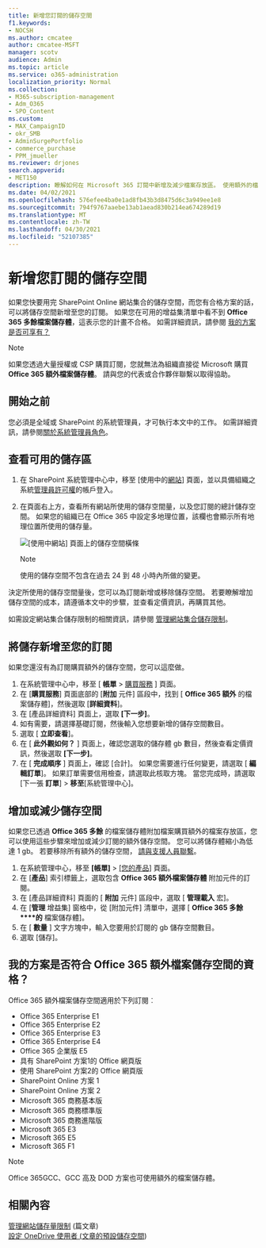 ```yaml
---
title: 新增您訂閱的儲存空間
f1.keywords:
- NOCSH
ms.author: cmcatee
author: cmcatee-MSFT
manager: scotv
audience: Admin
ms.topic: article
ms.service: o365-administration
localization_priority: Normal
ms.collection:
- M365-subscription-management
- Adm_O365
- SPO_Content
ms.custom:
- MAX_CampaignID
- okr_SMB
- AdminSurgePortfolio
- commerce_purchase
- PPM_jmueller
ms.reviewer: drjones
search.appverid:
- MET150
description: 瞭解如何在 Microsoft 365 訂閱中新增及減少檔案存放區。 使用額外的檔案存放區，您可以在 SharePoint 線上及 OneDrive 中儲存更多內容。
ms.date: 04/02/2021
ms.openlocfilehash: 576efee4ba0e1ad8fb43b3d8475d6c3a949ee1e8
ms.sourcegitcommit: 794f9767aaebe13ab1aead830b214ea674289d19
ms.translationtype: MT
ms.contentlocale: zh-TW
ms.lasthandoff: 04/30/2021
ms.locfileid: "52107385"
---
```

# <a name="add-storage-space-for-your-subscription"></a>新增您訂閱的儲存空間

如果您快要用完 SharePoint Online 網站集合的儲存空間，而您有合格方案的話，可以將儲存空間新增至您的訂閱。 如果您在可用的增益集清單中看不到 **Office 365 多餘檔案儲存體**，這表示您的計畫不合格。 如需詳細資訊，請參閱 [我的方案是否可享有？](#is-my-plan-eligible-for-office-365-extra-file-storage)

> [!NOTE]
> 如果您透過大量授權或 CSP 購買訂閱，您就無法為組織直接從 Microsoft 購買 **Office 365 額外檔案儲存體**。 請與您的代表或合作夥伴聯繫以取得協助。

## <a name="before-you-begin"></a>開始之前

您必須是全域或 SharePoint 的系統管理員，才可執行本文中的工作。 如需詳細資訊，請參閱[關於系統管理員角色](../admin/add-users/about-admin-roles.md)。

## <a name="view-available-storage"></a>查看可用的儲存區

1. 在 SharePoint 系統管理中心中，移至 [使用中的<a href="https://admin.microsoft.com/sharepoint?page=siteManagement&modern=true" target="_blank">網站</a>] 頁面，並以具備組織之系統[管理員許可權](/sharepoint/sharepoint-admin-role)的帳戶登入。

2. 在頁面右上方，查看所有網站所使用的儲存空間量，以及您訂閱的總計儲存空間。 如果您的組織已在 Office 365 中設定多地理位置，該欄也會顯示所有地理位置所使用的儲存量。

   ![[使用中網站] 頁面上的儲存空間橫條](/sharepoint/sharepointonline/media/active-sites-storage-bar.png)

   > [!NOTE]
   > 使用的儲存空間不包含在過去 24 到 48 小時內所做的變更。

決定所使用的儲存空間量後，您可以為訂閱新增或移除儲存空間。 若要瞭解增加儲存空間的成本，請遵循本文中的步驟，並查看定價資訊，再購買其他。
  
如需設定網站集合儲存限制的相關資訊，請參閱 [管理網站集合儲存限制](/sharepoint/manage-site-collection-storage-limits)。
  
## <a name="add-storage-to-your-subscription"></a>將儲存新增至您的訂閱

如果您還沒有為訂閱購買額外的儲存空間，您可以這麼做。

1. 在系統管理中心中，移至 [ **帳單** \> <a href="https://go.microsoft.com/fwlink/p/?linkid=868433" target="_blank">購買服務</a> ] 頁面。
2. 在 [**購買服務**] 頁面底部的 [**附加** 元件] 區段中，找到 [ **Office 365 額外** 的檔案儲存體]，然後選取 [**詳細資料**]。
3. 在 [產品詳細資料] 頁面上，選取 **[下一步]**。
4. 如有需要，請選擇基礎訂閱，然後輸入您想要新增的儲存空間數目。
5. 選取 [ **立即查看**]。
6. 在 [ **此外觀如何？** ] 頁面上，確認您選取的儲存體 gb 數目，然後查看定價資訊，然後選取 **[下一步]**。
7. 在 [ **完成順序** ] 頁面上，確認 [合計]。 如果您需要進行任何變更，請選取 [ **編輯訂單**]。 如果訂單需要信用檢查，請選取此核取方塊。 當您完成時，請選取 [下一張 **訂單**] \> **移至**[系統管理中心]。

## <a name="increase-or-decrease-storage"></a>增加或減少儲存空間

如果您已透過 **Office 365 多餘** 的檔案儲存體附加檔案購買額外的檔案存放區，您可以使用這些步驟來增加或減少訂閱的額外儲存空間。 您可以將儲存體縮小為低達 1 gb。 若要移除所有額外的儲存空間， [請與支援人員聯繫](../admin/contact-support-for-business-products.md)。

1. 在系統管理中心，移至 **[帳單]** \> <a href="https://go.microsoft.com/fwlink/p/?linkid=842054" target="_blank">[您的產品]</a> 頁面。
2. 在 [**產品**] 索引標籤上，選取包含 **Office 365 額外檔案儲存體** 附加元件的訂閱。
3. 在 [產品詳細資料] 頁面的 [ **附加** 元件] 區段中，選取 [ **管理載入** 宏]。
4. 在 [**管理** 增益集] 窗格中，從 [附加元件] 清單中，選擇 [ **Office 365 多餘****的** 檔案儲存體]。
5. 在 [ **數量** ] 文字方塊中，輸入您要用於訂閱的 gb 儲存空間數目。
6. 選取 [儲存]。

## <a name="is-my-plan-eligible-for-office-365-extra-file-storage"></a>我的方案是否符合 Office 365 額外檔案儲存空間的資格？

Office 365 額外檔案儲存空間適用於下列訂閱︰
  
- Office 365 Enterprise E1
- Office 365 Enterprise E2
- Office 365 Enterprise E3
- Office 365 Enterprise E4
- Office 365 企業版 E5
- 具有 SharePoint 方案1的 Office 網頁版
- 使用 SharePoint 方案2的 Office 網頁版
- SharePoint Online 方案 1
- SharePoint Online 方案 2
- Microsoft 365 商務基本版
- Microsoft 365 商務標準版
- Microsoft 365 商務進階版
- Microsoft 365 E3
- Microsoft 365 E5
- Microsoft 365 F1

> [!NOTE]
> Office 365GCC、GCC 高及 DOD 方案也可使用額外的檔案儲存體。

## <a name="related-content"></a>相關內容

[管理網站儲存量限制](https://docs.microsoft.com/sharepoint/manage-site-collection-storage-limits) (篇文章) \
[設定 OneDrive 使用者 (文章的預設儲存空間](/onedrive/set-default-storage-space)) 